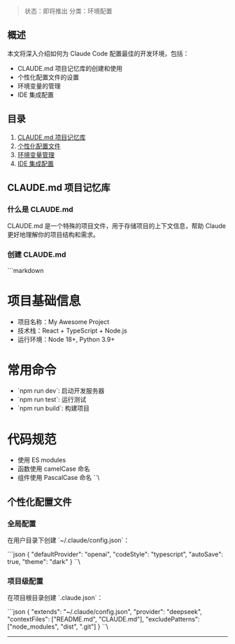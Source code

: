 
> 状态：即将推出
> 分类：环境配置


## 概述

本文将深入介绍如何为 Claude Code 配置最佳的开发环境，包括：

- CLAUDE.md 项目记忆库的创建和使用
- 个性化配置文件的设置
- 环境变量的管理
- IDE 集成配置

## 目录

1. [CLAUDE.md 项目记忆库](#claudemd-项目记忆库)
2. [个性化配置文件](#个性化配置文件)
3. [环境变量管理](#环境变量管理)
4. [IDE 集成配置](#ide-集成配置)

## CLAUDE.md 项目记忆库

### 什么是 CLAUDE.md

CLAUDE.md 是一个特殊的项目文件，用于存储项目的上下文信息，帮助 Claude 更好地理解你的项目结构和需求。

### 创建 CLAUDE.md

\`\`\`markdown
# 项目基础信息
- 项目名称：My Awesome Project
- 技术栈：React + TypeScript + Node.js
- 运行环境：Node 18+, Python 3.9+

# 常用命令
- \`npm run dev\`: 启动开发服务器
- \`npm run test\`: 运行测试
- \`npm run build\`: 构建项目

# 代码规范
- 使用 ES modules
- 函数使用 camelCase 命名
- 组件使用 PascalCase 命名
\`\`\

## 个性化配置文件

### 全局配置

在用户目录下创建 \`~/.claude/config.json\`：

\`\`\`json
{
  "defaultProvider": "openai",
  "codeStyle": "typescript",
  "autoSave": true,
  "theme": "dark"
}
\`\`\

### 项目级配置

在项目根目录创建 \`.claude.json\`：

\`\`\`json
{
  "extends": "~/.claude/config.json",
  "provider": "deepseek",
  "contextFiles": ["README.md", "CLAUDE.md"],
  "excludePatterns": ["node_modules", "dist", ".git"]
}
\`\`\

---

